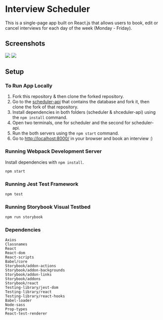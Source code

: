 # Interview Scheduler

This is a single-page app built on React.js that allows users to book, edit or cancel interviews for each day of the week (Monday - Friday).

## Screenshots

![ ]()
![ ]()

## Setup

### To Run App Locally

1. Fork this repository & then clone the forked repository.
2. Go to the [scheduler-api](https://github.com/belalelmi/scheduler-api) that contains the database and fork it, then clone the fork of that repository.
3. Install dependencies in both folders (scheduler & shceduler-api) using the `npm install` command.
4. Open two terminals, one for scheduler and the second for scheduler-api.
5. Run the both servers using the `npm start` command.
6. Go to <http://localhost:8000/> in your browser and book an interview :)

### Running Webpack Development Server

Install dependencies with `npm install`.

```sh
npm start
```

### Running Jest Test Framework

```sh
npm test
```

### Running Storybook Visual Testbed

```sh
npm run storybook
```

### Dependencies

```
Axios
Classnames
React
React-dom
React-scripts
Babel/core
Storybook/addon-actions
Storybook/addon-backgrounds
Storybook/addon-links
Storybook/addons
Storybook/react
Testing-library/jest-dom
Testing-library/react
Testing-library/react-hooks
Babel-loader
Node-sass
Prop-types
React-test-renderer
```
